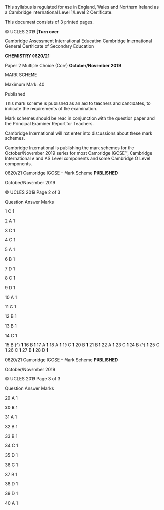  This syllabus is regulated for use in England, Wales and Northern Ireland as a Cambridge International Level 1/Level 2 Certificate. 

 This document consists of 3 printed pages. 

© UCLES 2019 **[Turn over** 

 Cambridge Assessment International Education Cambridge International General Certificate of Secondary Education 

**CHEMISTRY 0620/21** 

Paper 2 Multiple Choice (Core) **October/November 2019** 

MARK SCHEME 

Maximum Mark: 40 

 Published 

This mark scheme is published as an aid to teachers and candidates, to indicate the requirements of the examination. 

Mark schemes should be read in conjunction with the question paper and the Principal Examiner Report for Teachers. 

Cambridge International will not enter into discussions about these mark schemes. 

Cambridge International is publishing the mark schemes for the October/November 2019 series for most Cambridge IGCSE™, Cambridge International A and AS Level components and some Cambridge O Level components. 


0620/21 Cambridge IGCSE – Mark Scheme **PUBLISHED** 

 October/November 2019 

© UCLES 2019 Page 2 of 3 

 Question Answer Marks 

 1 C 1 

 2 A 1 

 3 C 1 

 4 C 1 

 5 A 1 

 6 B 1 

 7 D 1 

 8 C 1 

 9 D 1 

 10 A 1 

 11 C 1 

 12 B 1 

 13 B 1 

 14 C 1 

15 B (^) **1** 16 B **1** 17 A **1** 18 A **1** 19 C **1** 20 B **1** 21 B **1** 22 A **1** 23 C **1** 24 B (^) **1** 25 C **1** 26 C **1** 27 B **1** 28 D **1** 


0620/21 Cambridge IGCSE – Mark Scheme **PUBLISHED** 

 October/November 2019 

© UCLES 2019 Page 3 of 3 

 Question Answer Marks 

 29 A 1 

 30 B 1 

 31 A 1 

 32 B 1 

 33 B 1 

 34 C 1 

 35 D 1 

 36 C 1 

 37 B 1 

 38 D 1 

 39 D 1 

 40 A 1 


